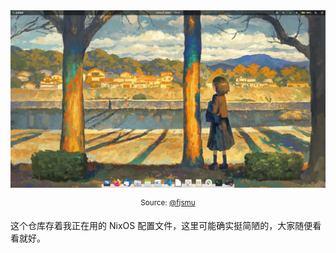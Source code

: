 <div align="center" width="100%">
  <img src="screenshot.jpg">
</div>
<p></p>

<div align="center" width="100%">
  <sup>Source: <a href="https://twitter.com/fjsmu/status/1578982889211179008">@fjsmu</a></sup>
</div>
<p></p>

这个仓库存着我正在用的 NixOS 配置文件，这里可能确实挺简陋的，大家随便看看就好。

